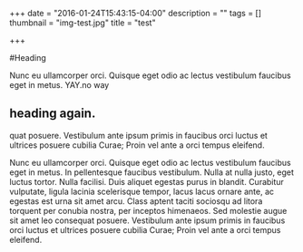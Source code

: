 +++
date = "2016-01-24T15:43:15-04:00"
description = ""
tags = []
thumbnail = "img-test.jpg"
title = "test"

+++

#Heading

Nunc eu ullamcorper orci. Quisque eget odio ac lectus vestibulum faucibus eget in metus. YAY.no way
## heading again.

quat posuere. Vestibulum ante ipsum primis in faucibus orci luctus et ultrices posuere cubilia Curae; Proin vel ante a orci tempus eleifend.

Nunc eu ullamcorper orci. Quisque eget odio ac lectus vestibulum faucibus eget in metus. In pellentesque faucibus vestibulum. Nulla at nulla justo, eget luctus tortor. Nulla facilisi. Duis aliquet egestas purus in blandit. Curabitur vulputate, ligula lacinia scelerisque tempor, lacus lacus ornare ante, ac egestas est urna sit amet arcu. Class aptent taciti sociosqu ad litora torquent per conubia nostra, per inceptos himenaeos. Sed molestie augue sit amet leo consequat posuere. Vestibulum ante ipsum primis in faucibus orci luctus et ultrices posuere cubilia Curae; Proin vel ante a orci tempus eleifend.
